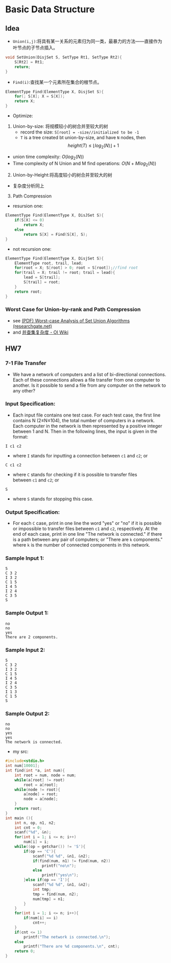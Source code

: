 # Basic Data Structure
## Idea
+ `Union(i,j)`:将具有某一关系的元素归为同一类，最暴力的方法——直接作为叶节点的子节点插入。
``` C
void SetUnion(DisjSet S, SetType Rt1, SetType Rt2){
	S[Rt2] = Rt1;
	return;
}
```
+ `Find(i)`:查找某一个元素所在集合的根节点。
``` C
ElementType Find(ElementType X, DisjSet S){
	for(; S[X]; X = S[X]);
	return X;
}
```
+ Optimize:
1) Union-by-size: 将规模较小的树合并至较大的树
	+ record the size: `S[root] = -size//initialized to be -1`
	+ `T` is a tree created bt union-by-size, and have `N` nodes, then 
$$height(T)\leq \lfloor log_2(N)\rfloor + 1$$
+ union time complexity: $O(log_2 (N))$
+ Time complexity of N Union and M find operations: $O(N + M log_2(N))$
2) Union-by-Height:将高度较小的树合并至较大的树
+ 复杂度分析同上
3) Path Compression
+ resursion one:
``` C
ElementType Find(ElementType X, DisJSet S){
	if(S[X] <= 0) 
		return X;
	else 
		return S[X] = Find(S[X], S);
}
```
+ not recursion one:
``` C
ElementType Find(ElementType X, DisjSet S){
	ElementType root, trail, lead;
	for(root = X; S[root] > 0; root = S[root]);//find root
	for(trail = X; trail != root; trail = lead){
		lead = S[trail];
		S[trail] = root;
	}
	return root;
}
```
### Worst Case for Union-by-rank and Path Compression
+ see [(PDF) Worst-case Analysis of Set Union Algorithms (researchgate.net)](https://www.researchgate.net/publication/220430653_Worst-case_Analysis_of_Set_Union_Algorithms)
+ and [并查集复杂度 - OI Wiki](https://oiwiki.org/ds/dsu-complexity/)
## HW7 
### 7-1 File Transfer
+ We have a network of computers and a list of bi-directional connections. Each of these connections allows a file transfer from one computer to another. Is it possible to send a file from any computer on the network to any other?
### Input Specification:
+ Each input file contains one test case. For each test case, the first line contains N (2≤N≤104), the total number of computers in a network. Each computer in the network is then represented by a positive integer between 1 and N. Then in the following lines, the input is given in the format:
```
I c1 c2  
```
+ where `I` stands for inputting a connection between `c1` and `c2`; or
```
C c1 c2    
```
+ where `C` stands for checking if it is possible to transfer files between `c1` and `c2`; or
```
S
```
+ where `S` stands for stopping this case.
### Output Specification:
+ For each `C` case, print in one line the word "yes" or "no" if it is possible or impossible to transfer files between `c1` and `c2`, respectively. At the end of each case, print in one line "The network is connected." if there is a path between any pair of computers; or "There are `k` components." where `k` is the number of connected components in this network.
### Sample Input 1:
```in
5
C 3 2
I 3 2
C 1 5
I 4 5
I 2 4
C 3 5
S
```
### Sample Output 1:
```out
no
no
yes
There are 2 components.
```
### Sample Input 2:
```in
5
C 3 2
I 3 2
C 1 5
I 4 5
I 2 4
C 3 5
I 1 3
C 1 5
S
```
### Sample Output 2:
```out
no
no
yes
yes
The network is connected.
```
+ my src:
``` C
#include<stdio.h>
int num[10001];
int find(int *a, int num){
    int root = num, node = num;
    while(a[root] != root)
        root = a[root];
    while(node != root){
        a[node] = root;
        node = a[node];
    }
    return root;
}
int main (){
    int n, op, n1, n2;
    int cnt = 0;
    scanf("%d", &n);
    for(int i = 1; i <= n; i++)
        num[i] = i;
    while((op = getchar()) != 'S'){
        if(op == 'C'){
            scanf("%d %d", &n1, &n2);
            if(find(num, n1) != find(num, n2))
                printf("no\n");
            else
                printf("yes\n");
        }else if(op == 'I'){
            scanf("%d %d", &n1, &n2);
            int tmp;
            tmp = find(num, n2);
            num[tmp] = n1;
        }
    }
    for(int i = 1; i <= n; i++){
        if(num[i] == i)
            cnt++;
    }
    if(cnt <= 1)
        printf("The network is connected.\n");
    else
        printf("There are %d components.\n", cnt);
    return 0;
}
```